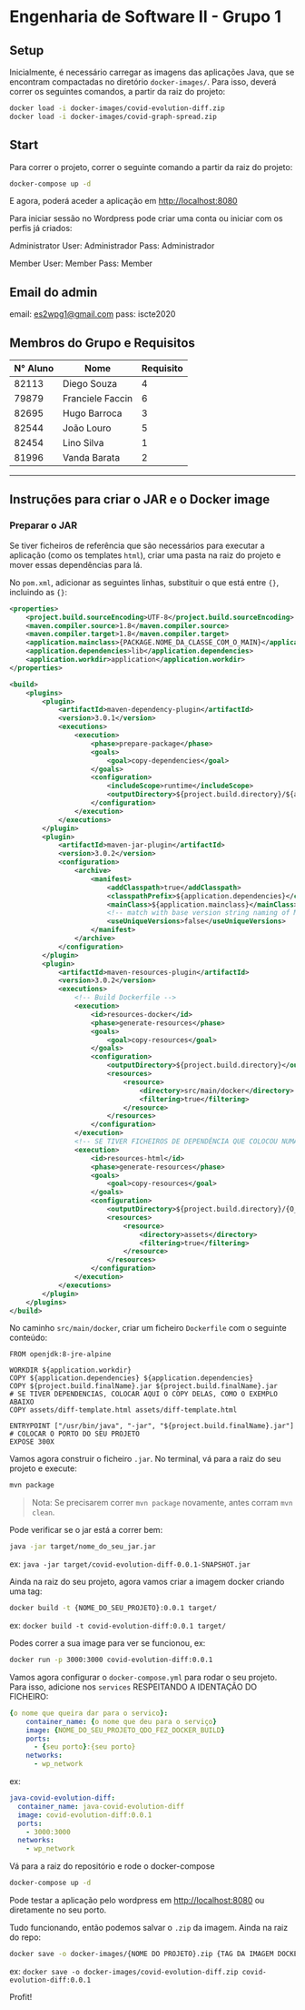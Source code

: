 # Engenharia de Software II - Grupo 1

## Setup

Inicialmente, é necessário carregar as imagens das aplicações Java, que se encontram compactadas no diretório `docker-images/`. Para isso, deverá correr os seguintes comandos, a partir da raiz do projeto:

```sh
docker load -i docker-images/covid-evolution-diff.zip
docker load -i docker-images/covid-graph-spread.zip
```

## Start

Para correr o projeto, correr o seguinte comando a partir da raiz do projeto:

```sh
docker-compose up -d
```

E agora, poderá aceder a aplicação em [http://localhost:8080](http://localhost:8080)

Para iniciar sessão no Wordpress pode criar uma conta ou iniciar com os perfis já criados:

Administrator
User: Administrador
Pass: Administrador

Member
User: Member
Pass: Member

## Email do admin

email: es2wpg1@gmail.com
pass: iscte2020

## Membros do Grupo e Requisitos

| N° Aluno | Nome             | Requisito |
| -------- | ---------------- | --------- |
| 82113    | Diego Souza      | 4         |
| 79879    | Franciele Faccin | 6         |
| 82695    | Hugo Barroca     | 3         |
| 82544    | João Louro       | 5         |
| 82454    | Lino Silva       | 1         |
| 81996    | Vanda Barata     | 2         |

---

## Instruções para criar o JAR e o Docker image

### Preparar o JAR

Se tiver ficheiros de referência que são necessários para executar a aplicação (como os templates `html`), criar uma pasta na raiz do projeto e mover essas dependências para lá.

No `pom.xml`, adicionar as seguintes linhas, substituir o que está entre `{}`, incluindo as `{}`:

```xml
<properties>
    <project.build.sourceEncoding>UTF-8</project.build.sourceEncoding>
    <maven.compiler.source>1.8</maven.compiler.source>
    <maven.compiler.target>1.8</maven.compiler.target>
    <application.mainclass>{PACKAGE.NOME_DA_CLASSE_COM_O_MAIN}</application.mainclass>
    <application.dependencies>lib</application.dependencies>
    <application.workdir>application</application.workdir>
</properties>

<build>
    <plugins>
        <plugin>
            <artifactId>maven-dependency-plugin</artifactId>
            <version>3.0.1</version>
            <executions>
                <execution>
                    <phase>prepare-package</phase>
                    <goals>
                        <goal>copy-dependencies</goal>
                    </goals>
                    <configuration>
                        <includeScope>runtime</includeScope>
                        <outputDirectory>${project.build.directory}/${application.dependencies}</outputDirectory>
                    </configuration>
                </execution>
            </executions>
        </plugin>
        <plugin>
            <artifactId>maven-jar-plugin</artifactId>
            <version>3.0.2</version>
            <configuration>
                <archive>
                    <manifest>
                        <addClasspath>true</addClasspath>
                        <classpathPrefix>${application.dependencies}</classpathPrefix>
                        <mainClass>${application.mainclass}</mainClass>
                        <!-- match with base version string naming of Maven Dependency Plugin -->
                        <useUniqueVersions>false</useUniqueVersions>
                    </manifest>
                </archive>
            </configuration>
        </plugin>
        <plugin>
            <artifactId>maven-resources-plugin</artifactId>
            <version>3.0.2</version>
            <executions>
                <!-- Build Dockerfile -->
                <execution>
                    <id>resources-docker</id>
                    <phase>generate-resources</phase>
                    <goals>
                        <goal>copy-resources</goal>
                    </goals>
                    <configuration>
                        <outputDirectory>${project.build.directory}</outputDirectory>
                        <resources>
                            <resource>
                                <directory>src/main/docker</directory>
                                <filtering>true</filtering>
                            </resource>
                        </resources>
                    </configuration>
                </execution>
                <!-- SE TIVER FICHEIROS DE DEPENDÊNCIA QUE COLOCOU NUMA PASTA ESPECÍFICA, CONFIGURAR ESSA SESSÃO TBM. SENÃO, DELETAR ESSA SESSÃO <execution> -->
                <execution>
                    <id>resources-html</id>
                    <phase>generate-resources</phase>
                    <goals>
                        <goal>copy-resources</goal>
                    </goals>
                    <configuration>
                        <outputDirectory>${project.build.directory}/{O_NOME_DA_PASTA_DAS_DEPENDENCIAS}</outputDirectory>
                        <resources>
                            <resource>
                                <directory>assets</directory>
                                <filtering>true</filtering>
                            </resource>
                        </resources>
                    </configuration>
                </execution>
            </executions>
        </plugin>
    </plugins>
</build>
```

No caminho `src/main/docker`, criar um ficheiro `Dockerfile` com o seguinte conteúdo:

```docker
FROM openjdk:8-jre-alpine

WORKDIR ${application.workdir}
COPY ${application.dependencies} ${application.dependencies}
COPY ${project.build.finalName}.jar ${project.build.finalName}.jar
# SE TIVER DEPENDENCIAS, COLOCAR AQUI O COPY DELAS, COMO O EXEMPLO ABAIXO
COPY assets/diff-template.html assets/diff-template.html

ENTRYPOINT ["/usr/bin/java", "-jar", "${project.build.finalName}.jar"]
# COLOCAR O PORTO DO SEU PROJETO
EXPOSE 300X
```

Vamos agora construir o ficheiro `.jar`. No terminal, vá para a raiz do seu projeto e execute:

```sh
mvn package
```

> Nota: Se precisarem correr `mvn package` novamente, antes corram `mvn clean`.

Pode verificar se o jar está a correr bem:

```sh
java -jar target/nome_do_seu_jar.jar
```

ex: `java -jar target/covid-evolution-diff-0.0.1-SNAPSHOT.jar`

Ainda na raiz do seu projeto, agora vamos criar a imagem docker criando uma tag:

```sh
docker build -t {NOME_DO_SEU_PROJETO}:0.0.1 target/
```

ex: `docker build -t covid-evolution-diff:0.0.1 target/`

Podes correr a sua image para ver se funcionou, ex:

```sh
docker run -p 3000:3000 covid-evolution-diff:0.0.1
```

Vamos agora configurar o `docker-compose.yml` para rodar o seu projeto. Para isso, adicione nos `services` RESPEITANDO A IDENTAÇÃO DO FICHEIRO:

```yml
{o nome que queira dar para o servico}:
    container_name: {o nome que deu para o serviço}
    image: {NOME_DO_SEU_PROJETO_QDO_FEZ_DOCKER_BUILD}
    ports:
      - {seu porto}:{seu porto}
    networks:
      - wp_network
```

ex:

```yml
java-covid-evolution-diff:
  container_name: java-covid-evolution-diff
  image: covid-evolution-diff:0.0.1
  ports:
    - 3000:3000
  networks:
    - wp_network
```

Vá para a raiz do repositório e rode o docker-compose

```sh
docker-compose up -d
```

Pode testar a aplicação pelo wordpress em [http://localhost:8080](http://localhost:8080) ou diretamente no seu porto.

Tudo funcionando, então podemos salvar o `.zip` da imagem. Ainda na raiz do repo:

```sh
docker save -o docker-images/{NOME DO PROJETO}.zip {TAG DA IMAGEM DOCKER}
```

ex: `docker save -o docker-images/covid-evolution-diff.zip covid-evolution-diff:0.0.1`

Profit!
